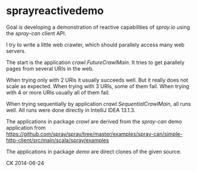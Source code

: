 sprayreactivedemo
=================

Goal is developing a demonstration of reactive capabilities of *spray.io* using the *spray-can* client API.

I try to write a little web crawler, which should parallely access many web servers.
 
The start is the application *crawl.FutureCrawlMain*. It tries to get parallely pages from several URIs in the web.

When trying only with 2 URIs it usually succeeds well.
But it really does not scale as expected.
When trying with 3 URIs, some of them fail.
When trying with 4 or more URIs usually all of them fail.

When trying sequentially by application *crawl.SequentialCrawlMain*, all runs well.
All runs were done directly in IntelliJ IDEA 13.1.3.

The applications in package *crawl* are derived from the *spray-can* demo application from
    https://github.com/spray/spray/tree/master/examples/spray-can/simple-http-client/src/main/scala/spray/examples

The applications in package *demo* are direct clones of the given source.

CK 2014-06-24
